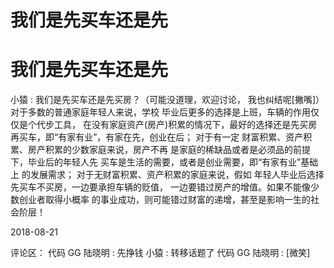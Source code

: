 # 我们是先买车还是先

# 我们是先买车还是先

小猿 : 我们是先买车还是先买房？（可能没道理，欢迎讨论， 我也纠结呢[撇嘴]） 对于多数的普通家庭年轻人来说，学校 毕业后更多的选择是上班，车辆的作用仅仅是个代步工具， 在没有家庭资产(房产)积累的情况下，最好的选择还是先买房 再买车，即“有家有业”，有家在先，创业在后； 对于有一定 财富积累、资产积累、房产积累的少数家庭来说，房产不再 是家庭的稀缺品或者是必须品的前提下，毕业后的年轻人先 买车是生活的需要，或者是创业需要，即“有家有业”基础上 的发展需求； 对于无财富积累、资产积累的家庭来说，假如 年轻人毕业后选择先买车不买房，一边要承担车辆的贬值， 一边要错过房产的增值。如果不能像少数创业者取得小概率 的事业成功，则可能错过财富的递增，甚至是影响一生的社 会阶层！

2018-08-21

评论区： 代码 GG 陆晓明 : 先挣钱 小猿 : 转移话题了 代码 GG 陆晓明 : [微笑]
